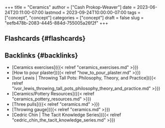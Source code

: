 +++
title = "Ceramics"
author = ["Cash Prokop-Weaver"]
date = 2023-06-24T20:11:00-07:00
lastmod = 2023-09-24T10:00:00-07:00
tags = ["concept", "concept"]
categories = ["concept"]
draft = false
slug = "eefb478b-2083-4445-884d-755005a26f2f"
+++

## Flashcards {#flashcards}


## Backlinks {#backlinks}

-   [Ceramics exercises]({{< relref "ceramics_exercises.md" >}})
-   [How to pour plaster]({{< relref "how_to_pour_plaster.md" >}})
-   [Ivor Lewis | Throwing Tall Pots: Philosophy, Theory, and Practice]({{< relref "ivor_lewis_throwing_tall_pots_philosophy_theory_and_practice.md" >}})
-   [Ceramics/Pottery Resources]({{< relref "ceramics_pottery_resources.md" >}})
-   [Three pulls]({{< relref "ceramics.md" >}})
-   [Throwing gauge]({{< relref "ceramics.md" >}})
-   [Cedric Chin | The Tacit Knowledge Series]({{< relref "cedric_chin_the_tacit_knowledge_series.md" >}})
